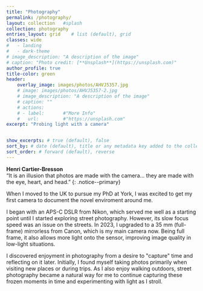 ```yaml
---
title: "Photography"
permalink: /photography/
layout: collection   #splash
collection: photography
entries_layout: grid    # list (default), grid
classes: wide
#   - landing
#   - dark-theme
# image_description: "A description of the image"
# caption: "Photo credit: [**Unsplash**](https://unsplash.com)"  
author_profile: true
title-color: green
header: 
    overlay_image: images/photos/AHVJ5357.jpg
    # image: images/photos/AHVJ5357-2.jpg
    # image_description: "A description of the image"
    # caption: ""  
    # actions:
    # - label:       #"More Info"
    #   url:         #"https://unsplash.com"
excerpt: "Probing light with a camera"


show_excerpts: # true (default), false
sort_by: # date (default), title or any metadata key added to the collection's documents
sort_order: # forward (default), reverse
---
```


<i class="fa-solid fa-quote-right"></i> **Henri Cartier-Bresson**    
“It is an illusion that photos are made with the camera… they are made with the eye, heart, and head.”
{: .notice--primary}



When I moved to the UK to pursue my PhD at York, I was excited to get my first camera to
document the novel enviroment around me.

I began with an APS-C DSLR from Nikon, which served me well as a starting point until I started exploring street photography. However, its slow focus speed was an issue on the streets. In 2023, I upgraded to a 35 mm (full-frame) mirrorless from Canon, which is my main camera now. Being full frame, it also allows more light onto the sensor, improving image quality in low-light situations.

I discovered enjoyment in photography from a desire to "capture" time and reflecting on it later. Initially, I found myself taking photos primarily when visiting new places or during trips. As I also enjoy walking outdoors, street photography became a natural way for me to continue capturing these frozen moments in time and experimenting with light as I stroll.

<!-- 
**Henri Cartier-Bresson**  
“For me the camera is a sketch book, an instrument of intuition and spontaneity, the master of the instant which, in visual terms, questions and decides simultaneously. In order to "give a meaning" to the world, one has to feel oneself involved in what one frames through the viewfinder. This attitude requires concentration, a discipline of the mind, sensitivity, and a sense of geometry.”
{: .notice--primary} -->


<!-- 
- [Street Photography](#street-photography)
- [Landscape](#landscape) -->




<!-- {% include gallery id="gallerystreet" layout= "third"%} -->
<!-- {% include gallery id="gallerystreet" layout= "third" caption="manchester 1"%} -->
 
<!-- layout = "half" -->
<!-- class="full" -->

<!-- 

<figure class="third">
    <a href="/images/photos/street/E28A0595.jpg"><img src="/images/photos/street/E28A0595.jpg" style="width: 500px; height: auto;"></a>
    <a href="/images/photos/street/E28A0606.jpg"><img src="/images/photos/street/E28A0606.jpg" style="width: 500px; height: auto;"></a>
    <a href="/images/photos/street/E28A0601.jpg"><img src="/images/photos/street/E28A0601.jpg" style="width: 500px; height: auto;"></a>
    <figcaption>Caption describing these two images.</figcaption>
</figure> -->

